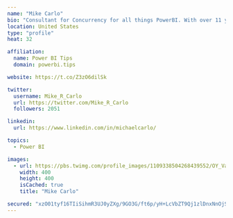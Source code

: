 ```yaml
---
name: "Mike Carlo"
bio: "Consultant for Concurrency for all things PowerBI. With over 11 years of data experience I'm making waves by deploying PowerBI into local Milwaukee Companies."
location: United States
type: "profile"
heat: 32

affiliation:
  name: Power BI Tips
  domain: powerbi.tips

website: https://t.co/Z3zO6dilSk

twitter:
  username: Mike_R_Carlo
  url: https://twitter.com/Mike_R_Carlo
  followers: 2051

linkedin:
  url: https://www.linkedin.com/in/michaelcarlo/

topics:
  - Power BI

images:
  - url: https://pbs.twimg.com/profile_images/1109338504268439552/OY_Va867_400x400.jpg
    width: 400
    height: 400
    isCached: true
    title: "Mike Carlo"

secured: "xzO01tyf16TIiSihmR3UJ0yZXg/9GO3G/ft6p/yH+LcVbZT9Qj1zlDnxNnOjSLNOEO6FrorCSTOTIfMFwE6brHT5Sa5h29+Ho5/qW7trFFgqwh7SLF/mRqkYbZcswHLbzF1WCLipuqWVp6jJKj/YDR5ztFIgnHpVeJpvt0zNE8rMToQ50GyoHSwRHxiyip1t7mUzpC5b4vLTt4KHYMsJp53ZVvKDCbphDncskFk0+zJ/fgbQuWWTj8DQK3TxEKJMFFwAbuOSZe+XS+ntBcQTgfj0emWjBJPCd5wuLS094eJsrvHDqx5lytblFeiPF2+cpVfhwaQnAXp2vFNzI8MvtnkGrtonl2K3gxAdX8OVo0TWFvdzgLelPOk6rqM/qmXyQo4FEpy8DG6Pp4j4bu3Lb2MuGCOsqXaup82mooAdpaQ=;UvGmYubmXoQntK8BZ/e/Xg=="
---
```


